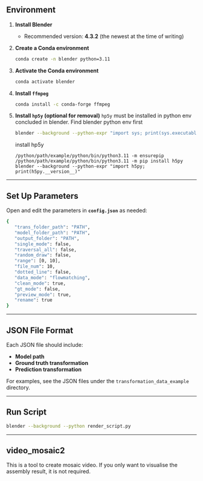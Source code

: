 ## Environment

1. **Install Blender**  
   - Recommended version: **4.3.2** (the newest at the time of writing)

2. **Create a Conda environment**  
   ```bash
   conda create -n blender python=3.11
   ```

3. **Activate the Conda environment**  
   ```bash
   conda activate blender
   ```

4. **Install `ffmpeg`**  
   ```bash
   conda install -c conda-forge ffmpeg
   ```

5. **Install `hp5y` (optional for removal)**
   `hp5y` must be installed in python env concluded in blender. Find blender python env first
   ```bash
   blender --background --python-expr "import sys; print(sys.executable)"   
   ```
   install hp5y 
   ```
   /python/path/example/python/bin/python3.11 -m ensurepip  
   /python/path/example/python/bin/python3.11 -m pip install h5py
   blender --background --python-expr "import h5py; print(h5py.__version__)"      
   ```
---

## Set Up Parameters

Open and edit the parameters in **`config.json`** as needed:

   ```bash
   {
      "trans_folder_path": "PATH",
      "model_folder_path": "PATH",
      "output_folder": "PATH",
      "single_mode": false,
      "traversal_all": false,
      "random_draw": false,
      "range": [0, 10],
      "file_num": 10,
      "dotted_line": false,
      "data_mode": "flowmatching",
      "clean_mode": true,
      "gt_mode": false,
      "preview_mode": true,
      "rename": true
   }
   ```


---

## JSON File Format

Each JSON file should include:
- **Model path**
- **Ground truth transformation**
- **Prediction transformation**

For examples, see the JSON files under the `transformation_data_example` directory.

---

## Run Script
```bash
blender --background --python render_script.py          
```
---

## video_mosaic2

This is a tool to create mosaic video. If you only want to visualise the assembly result, it is not required.